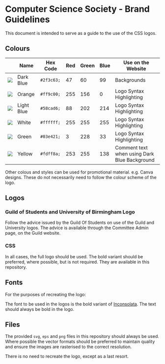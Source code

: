 #  Computer Science Society - Brand Guidelines

This document is intended to serve as a guide to the use of the CSS logos.

## Colours

|                    | Name       | Hex Code   | Red | Green | Blue | Use on the Website                           |
|--------------------|------------|------------|-----|-------|------|----------------------------------------------|
|![][col-dark-blue]  | Dark Blue  | `#2f3c63;` | 47  | 60    | 99   | Backgrounds                                  |
|![][col-orange]     | Orange     | `#ff9c00;` | 255 | 156   | 0    | Logo Syntax Highlighting                     |    
|![][col-light-blue] | Light Blue | `#58cad6;` | 88  | 202   | 214  | Logo Syntax Highlighting                     |            
|![][col-white]      | White      | `#ffffff;` | 255 | 255   | 255  | Logo Syntax Highlighting                     |
|![][col-green]      | Green      | `#03e421;` | 3   | 228   | 33   | Logo Syntax Highlighting                     |
|![][col-yellow]     | Yellow     | `#fdff8a;` | 253 | 255   | 138  | Comment text when using Dark Blue Background |

[col-dark-blue]: https://placehold.it/15/2f3c63/000000?text=+
[col-orange]: https://placehold.it/15/ff9c00/000000?text=+
[col-light-blue]: https://placehold.it/15/58cad6/000000?text=+
[col-white]: https://placehold.it/15/ffffff/000000?text=+
[col-green]: https://placehold.it/15/03e421/000000?text=+
[col-yellow]: https://placehold.it/15/fdff8a/000000?text=+

Other colous and styles can be used for promotional material. e.g. Canva designs. These do not necessarily need to follow the colour scheme of the logo.

## Logos

### Guild of Students and University of Birmingham Logo

Follow the advice issued by the Guild Of Students on use of the Guild and University logos. 
The advice is available through the Committee Admin page, on the Guild website.

### CSS

In all cases, the full logo should be used. The bold variant should be preferred, where possible, but is not required. They are available in this repository.

## Fonts

For the purposes of recreating the logo:

The font to be used in the logos is the bold variant of [Inconsolata](https://fonts.google.com/specimen/Inconsolata). The text should always be bold in the logo. 

## Files

The provided `svg`, `eps` and `png` files in this repository should always be used. Where possible the vector formats should be preferred to maintain quality and ensure the images are rasterised to the correct resolution.

There is no need to recreate the logo, except as a last resort.
